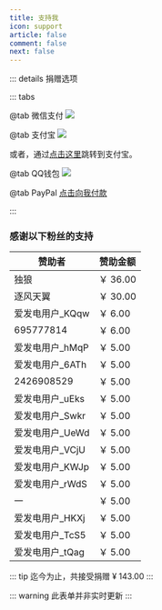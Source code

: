 ```yaml
---
title: 支持我
icon: support
article: false
comment: false
next: false
---
```


::: details 捐赠选项

::: tabs

@tab 微信支付
![](https://image.hestudio.org/img/2023/03/04/6403651274504.jpg)


@tab 支付宝
[![ ](https://image.hestudio.org/img/2023/03/04/6403658ad55e8.jpg)](https://qr.alipay.com/fkx13427ks9t0ups0qzc081)

或者，通过[点击这里](https://qr.alipay.com/fkx13427ks9t0ups0qzc081)跳转到支付宝。


@tab QQ钱包
![](https://image.hestudio.org/img/2023/03/04/640362d927b8a.png)

@tab PayPal
[点击向我付款](https://www.paypal.me/hestudionetwork)

:::

<Share colorful />

### 感谢以下粉丝的支持

| 赞助者 | 赞助金额 |
|---|---|
| 独狼 | ￥ 36.00 |
| 逐风天翼 | ￥ 30.00 |
| 爱发电用户_KQqw | ￥ 6.00 |
| 695777814 | ￥ 6.00 |
| 爱发电用户_hMqP | ￥ 5.00 |
| 爱发电用户_6ATh | ￥ 5.00 |
| 2426908529 | ￥ 5.00 |
| 爱发电用户_uEks | ￥ 5.00 |
| 爱发电用户_Swkr | ￥ 5.00 |
| 爱发电用户_UeWd | ￥ 5.00 |
| 爱发电用户_VCjU | ￥ 5.00 |
| 爱发电用户_KWJp | ￥ 5.00 |
| 爱发电用户_rWdS | ￥ 5.00 |
| 一 | ￥ 5.00 |
| 爱发电用户_HKXj | ￥ 5.00 |
| 爱发电用户_TcS5 | ￥ 5.00 |
| 爱发电用户_tQag | ￥ 5.00 |

::: tip
迄今为止，共接受捐赠 ¥ 143.00
:::

::: warning
此表单并非实时更新
:::
